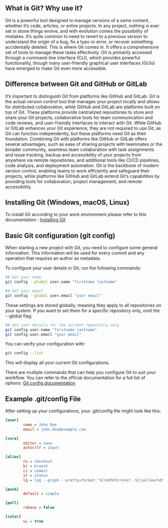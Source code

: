 ## What is Git? Why use it?

Git is a powerful tool designed to manage versions of a same content, whether it’s code, articles, or entire projects. In any project, nothing is ever set in stone things evolve, and with evolution comes the possibility of mistakes.
It’s quite common to need to revert to a previous version to understand the origin of a bug, fix a typo or error, or recover something accidentally deleted. This is where Git comes in. It offers a comprehensive set of tools to manage these tasks effectively.
Git is primarily accessed through a command-line interface (CLI), which provides powerful functionality, though many user-friendly graphical user interfaces (GUIs) have emerged to make Git even more accessible.

## Difference between Git and GitHub or GitLab

It’s important to distinguish Git from platforms like GitHub and GitLab. Git is the actual version control tool that manages your project locally and allows for distributed collaboration, while GitHub and GitLab are platforms built on top of Git.
These platforms provide centralized repositories to store and share your Git projects, collaborative tools for team communication and code reviews, and user-friendly interfaces to interact with Git. While GitHub or GitLab enhances your Git experience, they are not required to use Git, as Git can function independently, but these platforms need Git as their foundation. Combining Git with platforms like GitHub or GitLab offers several advantages, such as ease of sharing projects with teammates or the broader community, seamless team collaboration with task assignments and issue tracking, backup and accessibility of your projects from anywhere via remote repositories, and additional tools like CI/CD pipelines, code analysis, and deployment automation. Git is the backbone of modern version control, enabling teams to work efficiently and safeguard their projects, while platforms like GitHub and GitLab extend Git’s capabilities by providing tools for collaboration, project management, and remote accessibility.

## Installing Git (Windows, macOS, Linux)

To install Git according to your work environment please refer to this documentation : [Installing Git](https://git-scm.com/book/en/v2/Getting-Started-Installing-Git)

## Basic Git configuration (git config)

When starting a new project with Git, you need to configure some general information. This information will be used for every commit and any operation that requires an author as metadata.

To configure your user details in Git, run the following commands:

```sh
## Set your name
git config --global user.name "firstname lastname"
```

```sh
## Set your email
git config --global user.email "your email"
```

These settings are stored globally, meaning they apply to all repositories on your system. If you want to set them for a specific repository only, omit the --global flag:

```sh
## Set user details for the current repository only
git config user.name "firstname lastname"
git config user.email "your email"
```

You can verify your configuration with:

```sh
git config --list
```

This will display all your current Git configurations.

There are multiple commands that can help you configure Git to suit your workflow. You can refer to the official documentation for a full list of options:
[Git config documentation](https://git-scm.com/docs/git-config)

## Example .git/config File

After setting up your configurations, your .git/config file might look like this:

```ini
[user]
        name = John Doe
        email = john.doe@example.com

[core]
        editor = nano
        autocrlf = input

[alias]
        co = checkout
        br = branch
        ci = commit
        st = status
        lg = log --graph --pretty=format:'%Cred%h%Creset -%C(yellow)%d%Creset %s %Cgreen(%cr) %C(bold blue)<%an>%Creset' --abbrev-commit

[push]
        default = simple

[pull]
        rebase = false

[color]
        ui = true
```
